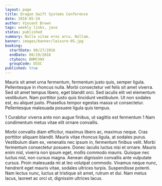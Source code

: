 ```yaml
---
layout: page
title: Dragon Swift Systems Conference
date: 2016-05-24
author: Vincent Brown
tags: weekly links, java
status: published
summary: Nulla vitae eros arcu. Nullam.
banner: images/banner/leisure-05.jpg
booking:
  startDate: 08/27/2016
  endDate: 08/29/2016
  ctyhocn: BHMCVHX
  groupCode: DSSC
published: true
---
```

Mauris sit amet urna fermentum, fermentum justo quis, semper ligula. Pellentesque in rhoncus nulla. Morbi consectetur vel felis sit amet viverra. Sed sit amet tempus libero, eget blandit orci. Sed iaculis elit vel elementum vestibulum. Nam porttitor justo quis tincidunt vestibulum. Ut non sodales est, eu aliquet justo. Phasellus tempor egestas massa ut consectetur. Pellentesque malesuada posuere ligula quis tempus.

1 Curabitur viverra ante non augue finibus, ut sagittis est fermentum
1 Nam condimentum metus vitae elit ornare convallis.

Morbi convallis diam efficitur, maximus libero ac, maximus neque. Cras porttitor aliquam blandit. Mauris vitae rhoncus ligula, at sodales purus. Vestibulum diam ex, venenatis nec ipsum in, fermentum finibus velit. Morbi fermentum consectetur posuere. Donec iaculis luctus nisi et ornare. Mauris enim nisl, viverra non ipsum eget, mollis commodo mauris. Quisque nec luctus nisl, non cursus magna. Aenean dignissim convallis ante vulputate cursus. Proin malesuada mi at leo volutpat commodo. Vivamus neque nunc, hendrerit eget mauris vitae, sodales ultrices turpis. Suspendisse potenti. Nam lectus nunc, luctus at tristique sit amet, rutrum et dui. Nam metus lacus, laoreet ac orci ut, dignissim ultrices lacus.
